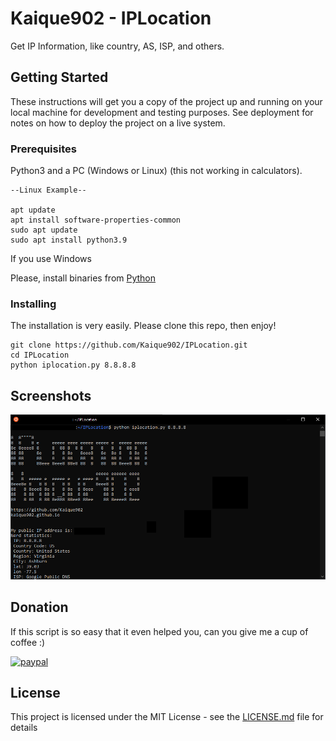 # Kaique902 - IPLocation

Get IP Information, like country, AS, ISP, and others.

## Getting Started

These instructions will get you a copy of the project up and running on your local machine for development and testing purposes. See deployment for notes on how to deploy the project on a live system.

### Prerequisites

Python3 and a PC (Windows or Linux) (this not working in calculators).

```
--Linux Example--

apt update
apt install software-properties-common
sudo apt update
sudo apt install python3.9
```

If you use Windows

Please, install binaries from [Python](https://www.python.org/downloads/windows/)



### Installing

The installation is very easily.
Please clone this repo, then enjoy!

```
git clone https://github.com/Kaique902/IPLocation.git
cd IPLocation
python iplocation.py 8.8.8.8
```

## Screenshots

![Usage example](/Screenshots/screenshot.png?raw=true "Usage example")


## Donation

If this script is so easy that it even helped you, can you give me a cup of coffee :)

[![paypal](https://www.paypalobjects.com/en_US/i/btn/btn_donateCC_LG.gif)](https://www.paypal.com/donate?hosted_button_id=PKHQBZREXNZ36)

## License

This project is licensed under the MIT License - see the [LICENSE.md](LICENSE) file for details

